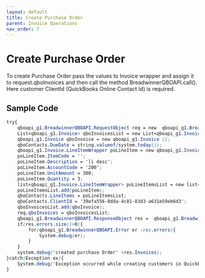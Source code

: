 ```yaml
---
layout: default
title: Create Purchase Order
parent: Invoice Operations
nav_order: 7
---
```


# Create Purchase Order

To create Purchase Order pass the values to Invoice wrapper and assign it to request.qboInvoices and then call the method BreadwinnerQBOAPI.call(). Here customer ClientId (QuickBooks Online Contact Id) is required. 

## Sample Code

```scss
try{
	qboapi_g1.BreadwinnerQBOAPI.RequestObject req = new  qboapi_g1.BreadwinnerQBOAPI.RequestObject();	
	List<qboapi_g1.Invoice> qboInvoicesList = new List<qboapi_g1.Invoice>();
	qboapi_g1.Invoice qboInvoice = new qboapi_g1.Invoice ();
	qboContacts.DueDate = string.valueof(system.today());
	qboapi_g1.Invoice.LineItemWrapper poLineItem = new qboapi_g1.Invoice.LineItemWrapper();
	poLineItem.ItemCode = ''; 
	poLineItem.Description = 'li desc'; 
	poLineItem.AccountCode = '200';
	poLineItem.UnitAmount = 300;
	poLineItem.Quantity = 3;
	list<qboapi_g1.Invoice.LineItemWrapper> poLineItemsList = new list<qboapi_g1.Invoice.LineItemWrapper>();
	poLineItemsList.add(poLineItem);
	qboContacts.LineItems = poLineItemsList;
	qboContacts.ClientId = '39efa556-8dda-4c81-83d3-a631e59eb6d3';
	qboInvoicesList.add(qboInvoice);
	req.qboInvoices = qboInvoicesList;
	qboapi_g1.BreadwinnerQBOAPI.ResponseObject res =  qboapi_g1.BreadwinnerQBOAPI.call('createPurchaseOrder', req);
	if(res.errors.size()>0){
		for(qboapi_g1.BreadwinnerQBOAPI.Error er :res.errors){
			System.debug(er); 
		}
	}
	system.debug('created purchase Order' +res.Invoices);
}catch(Exception ex){
	System.debug('Exception occurred while creating customers in QuickBooks Online.'+ex.getStackTraceString());
}
```